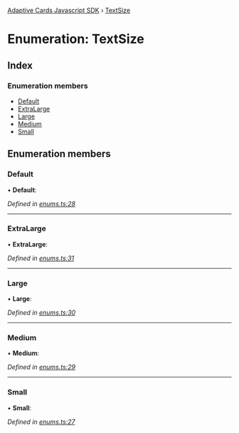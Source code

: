 [Adaptive Cards Javascript SDK](../README.md) › [TextSize](textsize.md)

# Enumeration: TextSize

## Index

### Enumeration members

* [Default](textsize.md#default)
* [ExtraLarge](textsize.md#extralarge)
* [Large](textsize.md#large)
* [Medium](textsize.md#medium)
* [Small](textsize.md#small)

## Enumeration members

###  Default

• **Default**:

*Defined in [enums.ts:28](https://github.com/microsoft/AdaptiveCards/blob/899191664/source/nodejs/adaptivecards/src/enums.ts#L28)*

___

###  ExtraLarge

• **ExtraLarge**:

*Defined in [enums.ts:31](https://github.com/microsoft/AdaptiveCards/blob/899191664/source/nodejs/adaptivecards/src/enums.ts#L31)*

___

###  Large

• **Large**:

*Defined in [enums.ts:30](https://github.com/microsoft/AdaptiveCards/blob/899191664/source/nodejs/adaptivecards/src/enums.ts#L30)*

___

###  Medium

• **Medium**:

*Defined in [enums.ts:29](https://github.com/microsoft/AdaptiveCards/blob/899191664/source/nodejs/adaptivecards/src/enums.ts#L29)*

___

###  Small

• **Small**:

*Defined in [enums.ts:27](https://github.com/microsoft/AdaptiveCards/blob/899191664/source/nodejs/adaptivecards/src/enums.ts#L27)*
